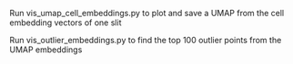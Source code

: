 Run vis_umap_cell_embeddings.py to plot and save a UMAP from the cell embedding vectors of one slit

Run vis_outlier_embeddings.py to find the top 100 outlier points from the UMAP embeddings